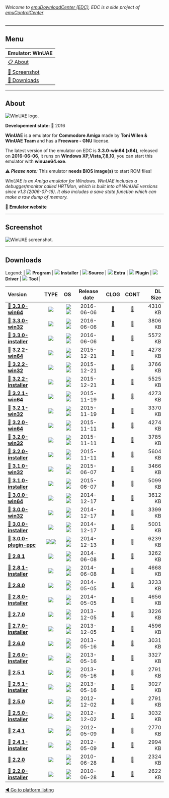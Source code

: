 ###### Welcome to [emuDownloadCenter (EDC)](https://github.com/PhoenixInteractiveNL/emuDownloadCenter/wiki/), EDC is a side project of [emuControlCenter](https://github.com/PhoenixInteractiveNL/emuControlCenter/wiki/)
***
## Menu
| **Emulator: WinUAE** |
|:---------|
| [:clipboard: About](#about) |
| [:sunrise: Screenshot](#screenshot) |
| [:floppy_disk: Downloads](#downloads) |
***
## About
![](https://github.com/PhoenixInteractiveNL/emuDownloadCenter/wiki/images_emulator/winuae_logo_200.jpg "WinUAE logo.")

**Developement state:** :large_blue_circle: 2016

**WinUAE** is a emulator for **Commodore Amiga** made by **Toni Wilen & WinUAE Team** and has a **Freeware - GNU** license.

The latest version of the emulator on EDC is **3.3.0-win64 (x64)**, released on **2016-06-06**, it runs on **Windows XP,Vista,7,8,10**, you can start this emulator with **winuae64.exe**.

:warning: _**Please note:**_ This emulator **needs BIOS image(s)** to start ROM files!

_WinUAE is an Amiga emulator for Windows. WinUAE includes a debugger/monitor called HRTMon, which is built into all WinUAE versions since v1.3 (2006-07-16). It also includes a save state function which can make a raw dump of memory._

[:link: **Emulator website**](http://www.winuae.net/)
***
## Screenshot
![](https://raw.githubusercontent.com/PhoenixInteractiveNL/emuDownloadCenter/master/hooks/winuae/emulator_screen_01.jpg "WinUAE screenshot.")
***
## Downloads
Legend: | 
![](https://raw.githubusercontent.com/wiki/PhoenixInteractiveNL/emuDownloadCenter/images_misc/icon_program_24.png) **Program** | 
![](https://raw.githubusercontent.com/wiki/PhoenixInteractiveNL/emuDownloadCenter/images_misc/icon_installer_24.png) **Installer** | 
![](https://raw.githubusercontent.com/wiki/PhoenixInteractiveNL/emuDownloadCenter/images_misc/icon_source_code_24.png) **Source** | 
![](https://raw.githubusercontent.com/wiki/PhoenixInteractiveNL/emuDownloadCenter/images_misc/icon_extra_24.png) **Extra** | 
![](https://raw.githubusercontent.com/wiki/PhoenixInteractiveNL/emuDownloadCenter/images_misc/icon_plugin_24.png) **Plugin** | 
![](https://raw.githubusercontent.com/wiki/PhoenixInteractiveNL/emuDownloadCenter/images_misc/icon_driver_24.png) **Driver** | 
![](https://raw.githubusercontent.com/wiki/PhoenixInteractiveNL/emuDownloadCenter/images_misc/icon_tool_24.png) **Tool** | 
 
| Version | TYPE | OS | Release date | CLOG | CONT | DL Size |
|:--------|:----:|---:|:------------:|:----:|:----:|--------:|
| [:floppy_disk: **3.3.0-win64**](https://github.com/PhoenixInteractiveNL/edc-repo0007/raw/master/winuae/3.3.0-win64.7z) | ![](https://raw.githubusercontent.com/wiki/PhoenixInteractiveNL/emuDownloadCenter/images_misc/icon_program_24.png) | ![](https://raw.githubusercontent.com/wiki/PhoenixInteractiveNL/emuDownloadCenter/images_misc/logo_windows_24.png)![](https://raw.githubusercontent.com/wiki/PhoenixInteractiveNL/emuDownloadCenter/images_misc/icon_64-bit_24.png) | 2016-06-06 | [:page_facing_up:](https://github.com/PhoenixInteractiveNL/edc-repo0007/blob/master/winuae/3.3.0-win64_changelog.txt) | [:mag_right:](https://github.com/PhoenixInteractiveNL/edc-repo0007/blob/master/winuae/3.3.0-win64_contents.txt) | 4310 KB |
| [:floppy_disk: **3.3.0-win32**](https://github.com/PhoenixInteractiveNL/edc-repo0007/raw/master/winuae/3.3.0-win32.7z) | ![](https://raw.githubusercontent.com/wiki/PhoenixInteractiveNL/emuDownloadCenter/images_misc/icon_program_24.png) | ![](https://raw.githubusercontent.com/wiki/PhoenixInteractiveNL/emuDownloadCenter/images_misc/logo_windows_24.png)![](https://raw.githubusercontent.com/wiki/PhoenixInteractiveNL/emuDownloadCenter/images_misc/icon_32-bit_24.png) | 2016-06-06 | [:page_facing_up:](https://github.com/PhoenixInteractiveNL/edc-repo0007/blob/master/winuae/3.3.0-win32_changelog.txt) | [:mag_right:](https://github.com/PhoenixInteractiveNL/edc-repo0007/blob/master/winuae/3.3.0-win32_contents.txt) | 3806 KB |
| [:floppy_disk: **3.3.0-installer**](https://github.com/PhoenixInteractiveNL/edc-repo0007/raw/master/winuae/3.3.0-installer.7z) | ![](https://raw.githubusercontent.com/wiki/PhoenixInteractiveNL/emuDownloadCenter/images_misc/icon_installer_24.png) | ![](https://raw.githubusercontent.com/wiki/PhoenixInteractiveNL/emuDownloadCenter/images_misc/logo_windows_24.png)![](https://raw.githubusercontent.com/wiki/PhoenixInteractiveNL/emuDownloadCenter/images_misc/icon_32-bit_24.png) | 2016-06-06 | [:page_facing_up:](https://github.com/PhoenixInteractiveNL/edc-repo0007/blob/master/winuae/3.3.0-installer_changelog.txt) | [:mag_right:](https://github.com/PhoenixInteractiveNL/edc-repo0007/blob/master/winuae/3.3.0-installer_contents.txt) | 5572 KB |
| [:floppy_disk: **3.2.2-win64**](https://github.com/PhoenixInteractiveNL/edc-repo0007/raw/master/winuae/3.2.2-win64.7z) | ![](https://raw.githubusercontent.com/wiki/PhoenixInteractiveNL/emuDownloadCenter/images_misc/icon_program_24.png) | ![](https://raw.githubusercontent.com/wiki/PhoenixInteractiveNL/emuDownloadCenter/images_misc/logo_windows_24.png)![](https://raw.githubusercontent.com/wiki/PhoenixInteractiveNL/emuDownloadCenter/images_misc/icon_64-bit_24.png) | 2015-12-21 | [:page_facing_up:](https://github.com/PhoenixInteractiveNL/edc-repo0007/blob/master/winuae/3.2.2-win64_changelog.txt) | [:mag_right:](https://github.com/PhoenixInteractiveNL/edc-repo0007/blob/master/winuae/3.2.2-win64_contents.txt) | 4278 KB |
| [:floppy_disk: **3.2.2-win32**](https://github.com/PhoenixInteractiveNL/edc-repo0007/raw/master/winuae/3.2.2-win32.7z) | ![](https://raw.githubusercontent.com/wiki/PhoenixInteractiveNL/emuDownloadCenter/images_misc/icon_program_24.png) | ![](https://raw.githubusercontent.com/wiki/PhoenixInteractiveNL/emuDownloadCenter/images_misc/logo_windows_24.png)![](https://raw.githubusercontent.com/wiki/PhoenixInteractiveNL/emuDownloadCenter/images_misc/icon_32-bit_24.png) | 2015-12-21 | [:page_facing_up:](https://github.com/PhoenixInteractiveNL/edc-repo0007/blob/master/winuae/3.2.2-win32_changelog.txt) | [:mag_right:](https://github.com/PhoenixInteractiveNL/edc-repo0007/blob/master/winuae/3.2.2-win32_contents.txt) | 3766 KB |
| [:floppy_disk: **3.2.2-installer**](https://github.com/PhoenixInteractiveNL/edc-repo0007/raw/master/winuae/3.2.2-installer.7z) | ![](https://raw.githubusercontent.com/wiki/PhoenixInteractiveNL/emuDownloadCenter/images_misc/icon_installer_24.png) | ![](https://raw.githubusercontent.com/wiki/PhoenixInteractiveNL/emuDownloadCenter/images_misc/logo_windows_24.png)![](https://raw.githubusercontent.com/wiki/PhoenixInteractiveNL/emuDownloadCenter/images_misc/icon_32-bit_24.png) | 2015-12-21 | [:page_facing_up:](https://github.com/PhoenixInteractiveNL/edc-repo0007/blob/master/winuae/3.2.2-installer_changelog.txt) | [:mag_right:](https://github.com/PhoenixInteractiveNL/edc-repo0007/blob/master/winuae/3.2.2-installer_contents.txt) | 5525 KB |
| [:floppy_disk: **3.2.1-win64**](https://github.com/PhoenixInteractiveNL/edc-repo0007/raw/master/winuae/3.2.1-win64.7z) | ![](https://raw.githubusercontent.com/wiki/PhoenixInteractiveNL/emuDownloadCenter/images_misc/icon_program_24.png) | ![](https://raw.githubusercontent.com/wiki/PhoenixInteractiveNL/emuDownloadCenter/images_misc/logo_windows_24.png)![](https://raw.githubusercontent.com/wiki/PhoenixInteractiveNL/emuDownloadCenter/images_misc/icon_64-bit_24.png) | 2015-11-19 | [:page_facing_up:](https://github.com/PhoenixInteractiveNL/edc-repo0007/blob/master/winuae/3.2.1-win64_changelog.txt) | [:mag_right:](https://github.com/PhoenixInteractiveNL/edc-repo0007/blob/master/winuae/3.2.1-win64_contents.txt) | 4273 KB |
| [:floppy_disk: **3.2.1-win32**](https://github.com/PhoenixInteractiveNL/edc-repo0007/raw/master/winuae/3.2.1-win32.7z) | ![](https://raw.githubusercontent.com/wiki/PhoenixInteractiveNL/emuDownloadCenter/images_misc/icon_program_24.png) | ![](https://raw.githubusercontent.com/wiki/PhoenixInteractiveNL/emuDownloadCenter/images_misc/logo_windows_24.png)![](https://raw.githubusercontent.com/wiki/PhoenixInteractiveNL/emuDownloadCenter/images_misc/icon_32-bit_24.png) | 2015-11-19 | [:page_facing_up:](https://github.com/PhoenixInteractiveNL/edc-repo0007/blob/master/winuae/3.2.1-win32_changelog.txt) | [:mag_right:](https://github.com/PhoenixInteractiveNL/edc-repo0007/blob/master/winuae/3.2.1-win32_contents.txt) | 3370 KB |
| [:floppy_disk: **3.2.0-win64**](https://github.com/PhoenixInteractiveNL/edc-repo0007/raw/master/winuae/3.2.0-win64.7z) | ![](https://raw.githubusercontent.com/wiki/PhoenixInteractiveNL/emuDownloadCenter/images_misc/icon_program_24.png) | ![](https://raw.githubusercontent.com/wiki/PhoenixInteractiveNL/emuDownloadCenter/images_misc/logo_windows_24.png)![](https://raw.githubusercontent.com/wiki/PhoenixInteractiveNL/emuDownloadCenter/images_misc/icon_64-bit_24.png) | 2015-11-11 | [:page_facing_up:](https://github.com/PhoenixInteractiveNL/edc-repo0007/blob/master/winuae/3.2.0-win64_changelog.txt) | [:mag_right:](https://github.com/PhoenixInteractiveNL/edc-repo0007/blob/master/winuae/3.2.0-win64_contents.txt) | 4274 KB |
| [:floppy_disk: **3.2.0-win32**](https://github.com/PhoenixInteractiveNL/edc-repo0007/raw/master/winuae/3.2.0-win32.7z) | ![](https://raw.githubusercontent.com/wiki/PhoenixInteractiveNL/emuDownloadCenter/images_misc/icon_program_24.png) | ![](https://raw.githubusercontent.com/wiki/PhoenixInteractiveNL/emuDownloadCenter/images_misc/logo_windows_24.png)![](https://raw.githubusercontent.com/wiki/PhoenixInteractiveNL/emuDownloadCenter/images_misc/icon_32-bit_24.png) | 2015-11-11 | [:page_facing_up:](https://github.com/PhoenixInteractiveNL/edc-repo0007/blob/master/winuae/3.2.0-win32_changelog.txt) | [:mag_right:](https://github.com/PhoenixInteractiveNL/edc-repo0007/blob/master/winuae/3.2.0-win32_contents.txt) | 3785 KB |
| [:floppy_disk: **3.2.0-installer**](https://github.com/PhoenixInteractiveNL/edc-repo0007/raw/master/winuae/3.2.0-installer.7z) | ![](https://raw.githubusercontent.com/wiki/PhoenixInteractiveNL/emuDownloadCenter/images_misc/icon_installer_24.png) | ![](https://raw.githubusercontent.com/wiki/PhoenixInteractiveNL/emuDownloadCenter/images_misc/logo_windows_24.png)![](https://raw.githubusercontent.com/wiki/PhoenixInteractiveNL/emuDownloadCenter/images_misc/icon_32-bit_24.png) | 2015-11-11 | [:page_facing_up:](https://github.com/PhoenixInteractiveNL/edc-repo0007/blob/master/winuae/3.2.0-installer_changelog.txt) | [:mag_right:](https://github.com/PhoenixInteractiveNL/edc-repo0007/blob/master/winuae/3.2.0-installer_contents.txt) | 5604 KB |
| [:floppy_disk: **3.1.0-win32**](https://github.com/PhoenixInteractiveNL/edc-repo0007/raw/master/winuae/3.1.0-win32.7z) | ![](https://raw.githubusercontent.com/wiki/PhoenixInteractiveNL/emuDownloadCenter/images_misc/icon_program_24.png) | ![](https://raw.githubusercontent.com/wiki/PhoenixInteractiveNL/emuDownloadCenter/images_misc/logo_windows_24.png)![](https://raw.githubusercontent.com/wiki/PhoenixInteractiveNL/emuDownloadCenter/images_misc/icon_32-bit_24.png) | 2015-06-07 | [:page_facing_up:](https://github.com/PhoenixInteractiveNL/edc-repo0007/blob/master/winuae/3.1.0-win32_changelog.txt) | [:mag_right:](https://github.com/PhoenixInteractiveNL/edc-repo0007/blob/master/winuae/3.1.0-win32_contents.txt) | 3466 KB |
| [:floppy_disk: **3.1.0-installer**](https://github.com/PhoenixInteractiveNL/edc-repo0007/raw/master/winuae/3.1.0-installer.7z) | ![](https://raw.githubusercontent.com/wiki/PhoenixInteractiveNL/emuDownloadCenter/images_misc/icon_installer_24.png) | ![](https://raw.githubusercontent.com/wiki/PhoenixInteractiveNL/emuDownloadCenter/images_misc/logo_windows_24.png)![](https://raw.githubusercontent.com/wiki/PhoenixInteractiveNL/emuDownloadCenter/images_misc/icon_32-bit_24.png) | 2015-06-07 | [:page_facing_up:](https://github.com/PhoenixInteractiveNL/edc-repo0007/blob/master/winuae/3.1.0-installer_changelog.txt) | [:mag_right:](https://github.com/PhoenixInteractiveNL/edc-repo0007/blob/master/winuae/3.1.0-installer_contents.txt) | 5099 KB |
| [:floppy_disk: **3.0.0-win64**](https://github.com/PhoenixInteractiveNL/edc-repo0007/raw/master/winuae/3.0.0-win64.7z) | ![](https://raw.githubusercontent.com/wiki/PhoenixInteractiveNL/emuDownloadCenter/images_misc/icon_program_24.png) | ![](https://raw.githubusercontent.com/wiki/PhoenixInteractiveNL/emuDownloadCenter/images_misc/logo_windows_24.png)![](https://raw.githubusercontent.com/wiki/PhoenixInteractiveNL/emuDownloadCenter/images_misc/icon_64-bit_24.png) | 2014-12-17 | [:page_facing_up:](https://github.com/PhoenixInteractiveNL/edc-repo0007/blob/master/winuae/3.0.0-win64_changelog.txt) | [:mag_right:](https://github.com/PhoenixInteractiveNL/edc-repo0007/blob/master/winuae/3.0.0-win64_contents.txt) | 3612 KB |
| [:floppy_disk: **3.0.0-win32**](https://github.com/PhoenixInteractiveNL/edc-repo0007/raw/master/winuae/3.0.0-win32.7z) | ![](https://raw.githubusercontent.com/wiki/PhoenixInteractiveNL/emuDownloadCenter/images_misc/icon_program_24.png) | ![](https://raw.githubusercontent.com/wiki/PhoenixInteractiveNL/emuDownloadCenter/images_misc/logo_windows_24.png)![](https://raw.githubusercontent.com/wiki/PhoenixInteractiveNL/emuDownloadCenter/images_misc/icon_32-bit_24.png) | 2014-12-17 | [:page_facing_up:](https://github.com/PhoenixInteractiveNL/edc-repo0007/blob/master/winuae/3.0.0-win32_changelog.txt) | [:mag_right:](https://github.com/PhoenixInteractiveNL/edc-repo0007/blob/master/winuae/3.0.0-win32_contents.txt) | 3399 KB |
| [:floppy_disk: **3.0.0-installer**](https://github.com/PhoenixInteractiveNL/edc-repo0007/raw/master/winuae/3.0.0-installer.7z) | ![](https://raw.githubusercontent.com/wiki/PhoenixInteractiveNL/emuDownloadCenter/images_misc/icon_installer_24.png) | ![](https://raw.githubusercontent.com/wiki/PhoenixInteractiveNL/emuDownloadCenter/images_misc/logo_windows_24.png)![](https://raw.githubusercontent.com/wiki/PhoenixInteractiveNL/emuDownloadCenter/images_misc/icon_32-bit_24.png) | 2014-12-17 | [:page_facing_up:](https://github.com/PhoenixInteractiveNL/edc-repo0007/blob/master/winuae/3.0.0-installer_changelog.txt) | [:mag_right:](https://github.com/PhoenixInteractiveNL/edc-repo0007/blob/master/winuae/3.0.0-installer_contents.txt) | 5001 KB |
| [:floppy_disk: **3.0.0-plugin-ppc**](https://github.com/PhoenixInteractiveNL/edc-repo0007/raw/master/winuae/3.0.0-plugin-ppc.7z) | ![](https://raw.githubusercontent.com/wiki/PhoenixInteractiveNL/emuDownloadCenter/images_misc/icon_extra_24.png)![](https://raw.githubusercontent.com/wiki/PhoenixInteractiveNL/emuDownloadCenter/images_misc/icon_plugin_24.png) | ![](https://raw.githubusercontent.com/wiki/PhoenixInteractiveNL/emuDownloadCenter/images_misc/logo_windows_24.png)![](https://raw.githubusercontent.com/wiki/PhoenixInteractiveNL/emuDownloadCenter/images_misc/icon_32-bit_24.png) | 2014-12-13 | [:page_facing_up:](https://github.com/PhoenixInteractiveNL/edc-repo0007/blob/master/winuae/3.0.0-plugin-ppc_changelog.txt) | [:mag_right:](https://github.com/PhoenixInteractiveNL/edc-repo0007/blob/master/winuae/3.0.0-plugin-ppc_contents.txt) | 6239 KB |
| [:floppy_disk: **2.8.1**](https://github.com/PhoenixInteractiveNL/edc-repo0007/raw/master/winuae/2.8.1.7z) | ![](https://raw.githubusercontent.com/wiki/PhoenixInteractiveNL/emuDownloadCenter/images_misc/icon_program_24.png) | ![](https://raw.githubusercontent.com/wiki/PhoenixInteractiveNL/emuDownloadCenter/images_misc/logo_windows_24.png)![](https://raw.githubusercontent.com/wiki/PhoenixInteractiveNL/emuDownloadCenter/images_misc/icon_32-bit_24.png) | 2014-06-08 | [:page_facing_up:](https://github.com/PhoenixInteractiveNL/edc-repo0007/blob/master/winuae/2.8.1_changelog.txt) | [:mag_right:](https://github.com/PhoenixInteractiveNL/edc-repo0007/blob/master/winuae/2.8.1_contents.txt) | 3262 KB |
| [:floppy_disk: **2.8.1-installer**](https://github.com/PhoenixInteractiveNL/edc-repo0007/raw/master/winuae/2.8.1-installer.7z) | ![](https://raw.githubusercontent.com/wiki/PhoenixInteractiveNL/emuDownloadCenter/images_misc/icon_installer_24.png) | ![](https://raw.githubusercontent.com/wiki/PhoenixInteractiveNL/emuDownloadCenter/images_misc/logo_windows_24.png)![](https://raw.githubusercontent.com/wiki/PhoenixInteractiveNL/emuDownloadCenter/images_misc/icon_32-bit_24.png) | 2014-06-08 | [:page_facing_up:](https://github.com/PhoenixInteractiveNL/edc-repo0007/blob/master/winuae/2.8.1-installer_changelog.txt) | [:mag_right:](https://github.com/PhoenixInteractiveNL/edc-repo0007/blob/master/winuae/2.8.1-installer_contents.txt) | 4668 KB |
| [:floppy_disk: **2.8.0**](https://github.com/PhoenixInteractiveNL/edc-repo0007/raw/master/winuae/2.8.0.7z) | ![](https://raw.githubusercontent.com/wiki/PhoenixInteractiveNL/emuDownloadCenter/images_misc/icon_program_24.png) | ![](https://raw.githubusercontent.com/wiki/PhoenixInteractiveNL/emuDownloadCenter/images_misc/logo_windows_24.png)![](https://raw.githubusercontent.com/wiki/PhoenixInteractiveNL/emuDownloadCenter/images_misc/icon_32-bit_24.png) | 2014-05-05 | [:page_facing_up:](https://github.com/PhoenixInteractiveNL/edc-repo0007/blob/master/winuae/2.8.0_changelog.txt) | [:mag_right:](https://github.com/PhoenixInteractiveNL/edc-repo0007/blob/master/winuae/2.8.0_contents.txt) | 3233 KB |
| [:floppy_disk: **2.8.0-installer**](https://github.com/PhoenixInteractiveNL/edc-repo0007/raw/master/winuae/2.8.0-installer.7z) | ![](https://raw.githubusercontent.com/wiki/PhoenixInteractiveNL/emuDownloadCenter/images_misc/icon_installer_24.png) | ![](https://raw.githubusercontent.com/wiki/PhoenixInteractiveNL/emuDownloadCenter/images_misc/logo_windows_24.png)![](https://raw.githubusercontent.com/wiki/PhoenixInteractiveNL/emuDownloadCenter/images_misc/icon_32-bit_24.png) | 2014-05-05 | [:page_facing_up:](https://github.com/PhoenixInteractiveNL/edc-repo0007/blob/master/winuae/2.8.0-installer_changelog.txt) | [:mag_right:](https://github.com/PhoenixInteractiveNL/edc-repo0007/blob/master/winuae/2.8.0-installer_contents.txt) | 4656 KB |
| [:floppy_disk: **2.7.0**](https://github.com/PhoenixInteractiveNL/edc-repo0007/raw/master/winuae/2.7.0.7z) | ![](https://raw.githubusercontent.com/wiki/PhoenixInteractiveNL/emuDownloadCenter/images_misc/icon_program_24.png) | ![](https://raw.githubusercontent.com/wiki/PhoenixInteractiveNL/emuDownloadCenter/images_misc/logo_windows_24.png)![](https://raw.githubusercontent.com/wiki/PhoenixInteractiveNL/emuDownloadCenter/images_misc/icon_32-bit_24.png) | 2013-12-05 | [:page_facing_up:](https://github.com/PhoenixInteractiveNL/edc-repo0007/blob/master/winuae/2.7.0_changelog.txt) | [:mag_right:](https://github.com/PhoenixInteractiveNL/edc-repo0007/blob/master/winuae/2.7.0_contents.txt) | 3226 KB |
| [:floppy_disk: **2.7.0-installer**](https://github.com/PhoenixInteractiveNL/edc-repo0007/raw/master/winuae/2.7.0-installer.7z) | ![](https://raw.githubusercontent.com/wiki/PhoenixInteractiveNL/emuDownloadCenter/images_misc/icon_installer_24.png) | ![](https://raw.githubusercontent.com/wiki/PhoenixInteractiveNL/emuDownloadCenter/images_misc/logo_windows_24.png)![](https://raw.githubusercontent.com/wiki/PhoenixInteractiveNL/emuDownloadCenter/images_misc/icon_32-bit_24.png) | 2013-12-05 | [:page_facing_up:](https://github.com/PhoenixInteractiveNL/edc-repo0007/blob/master/winuae/2.7.0-installer_changelog.txt) | [:mag_right:](https://github.com/PhoenixInteractiveNL/edc-repo0007/blob/master/winuae/2.7.0-installer_contents.txt) | 4596 KB |
| [:floppy_disk: **2.6.0**](https://github.com/PhoenixInteractiveNL/edc-repo0007/raw/master/winuae/2.6.0.7z) | ![](https://raw.githubusercontent.com/wiki/PhoenixInteractiveNL/emuDownloadCenter/images_misc/icon_program_24.png) | ![](https://raw.githubusercontent.com/wiki/PhoenixInteractiveNL/emuDownloadCenter/images_misc/logo_windows_24.png)![](https://raw.githubusercontent.com/wiki/PhoenixInteractiveNL/emuDownloadCenter/images_misc/icon_32-bit_24.png) | 2013-05-16 | [:page_facing_up:](https://github.com/PhoenixInteractiveNL/edc-repo0007/blob/master/winuae/2.6.0_changelog.txt) | [:mag_right:](https://github.com/PhoenixInteractiveNL/edc-repo0007/blob/master/winuae/2.6.0_contents.txt) | 3031 KB |
| [:floppy_disk: **2.6.0-installer**](https://github.com/PhoenixInteractiveNL/edc-repo0007/raw/master/winuae/2.6.0-installer.7z) | ![](https://raw.githubusercontent.com/wiki/PhoenixInteractiveNL/emuDownloadCenter/images_misc/icon_installer_24.png) | ![](https://raw.githubusercontent.com/wiki/PhoenixInteractiveNL/emuDownloadCenter/images_misc/logo_windows_24.png)![](https://raw.githubusercontent.com/wiki/PhoenixInteractiveNL/emuDownloadCenter/images_misc/icon_32-bit_24.png) | 2013-05-16 | [:page_facing_up:](https://github.com/PhoenixInteractiveNL/edc-repo0007/blob/master/winuae/2.6.0-installer_changelog.txt) | [:mag_right:](https://github.com/PhoenixInteractiveNL/edc-repo0007/blob/master/winuae/2.6.0-installer_contents.txt) | 3327 KB |
| [:floppy_disk: **2.5.1**](https://github.com/PhoenixInteractiveNL/edc-repo0007/raw/master/winuae/2.5.1.7z) | ![](https://raw.githubusercontent.com/wiki/PhoenixInteractiveNL/emuDownloadCenter/images_misc/icon_program_24.png) | ![](https://raw.githubusercontent.com/wiki/PhoenixInteractiveNL/emuDownloadCenter/images_misc/logo_windows_24.png)![](https://raw.githubusercontent.com/wiki/PhoenixInteractiveNL/emuDownloadCenter/images_misc/icon_32-bit_24.png) | 2013-05-16 | [:page_facing_up:](https://github.com/PhoenixInteractiveNL/edc-repo0007/blob/master/winuae/2.5.1_changelog.txt) | [:mag_right:](https://github.com/PhoenixInteractiveNL/edc-repo0007/blob/master/winuae/2.5.1_contents.txt) | 2791 KB |
| [:floppy_disk: **2.5.1-installer**](https://github.com/PhoenixInteractiveNL/edc-repo0007/raw/master/winuae/2.5.1-installer.7z) | ![](https://raw.githubusercontent.com/wiki/PhoenixInteractiveNL/emuDownloadCenter/images_misc/icon_installer_24.png) | ![](https://raw.githubusercontent.com/wiki/PhoenixInteractiveNL/emuDownloadCenter/images_misc/logo_windows_24.png)![](https://raw.githubusercontent.com/wiki/PhoenixInteractiveNL/emuDownloadCenter/images_misc/icon_32-bit_24.png) | 2013-05-16 | [:page_facing_up:](https://github.com/PhoenixInteractiveNL/edc-repo0007/blob/master/winuae/2.5.1-installer_changelog.txt) | [:mag_right:](https://github.com/PhoenixInteractiveNL/edc-repo0007/blob/master/winuae/2.5.1-installer_contents.txt) | 3027 KB |
| [:floppy_disk: **2.5.0**](https://github.com/PhoenixInteractiveNL/edc-repo0007/raw/master/winuae/2.5.0.7z) | ![](https://raw.githubusercontent.com/wiki/PhoenixInteractiveNL/emuDownloadCenter/images_misc/icon_program_24.png) | ![](https://raw.githubusercontent.com/wiki/PhoenixInteractiveNL/emuDownloadCenter/images_misc/logo_windows_24.png)![](https://raw.githubusercontent.com/wiki/PhoenixInteractiveNL/emuDownloadCenter/images_misc/icon_32-bit_24.png) | 2012-12-02 | [:page_facing_up:](https://github.com/PhoenixInteractiveNL/edc-repo0007/blob/master/winuae/2.5.0_changelog.txt) | [:mag_right:](https://github.com/PhoenixInteractiveNL/edc-repo0007/blob/master/winuae/2.5.0_contents.txt) | 2791 KB |
| [:floppy_disk: **2.5.0-installer**](https://github.com/PhoenixInteractiveNL/edc-repo0007/raw/master/winuae/2.5.0-installer.7z) | ![](https://raw.githubusercontent.com/wiki/PhoenixInteractiveNL/emuDownloadCenter/images_misc/icon_installer_24.png) | ![](https://raw.githubusercontent.com/wiki/PhoenixInteractiveNL/emuDownloadCenter/images_misc/logo_windows_24.png)![](https://raw.githubusercontent.com/wiki/PhoenixInteractiveNL/emuDownloadCenter/images_misc/icon_32-bit_24.png) | 2012-12-02 | [:page_facing_up:](https://github.com/PhoenixInteractiveNL/edc-repo0007/blob/master/winuae/2.5.0-installer_changelog.txt) | [:mag_right:](https://github.com/PhoenixInteractiveNL/edc-repo0007/blob/master/winuae/2.5.0-installer_contents.txt) | 3032 KB |
| [:floppy_disk: **2.4.1**](https://github.com/PhoenixInteractiveNL/edc-repo0007/raw/master/winuae/2.4.1.7z) | ![](https://raw.githubusercontent.com/wiki/PhoenixInteractiveNL/emuDownloadCenter/images_misc/icon_program_24.png) | ![](https://raw.githubusercontent.com/wiki/PhoenixInteractiveNL/emuDownloadCenter/images_misc/logo_windows_24.png)![](https://raw.githubusercontent.com/wiki/PhoenixInteractiveNL/emuDownloadCenter/images_misc/icon_32-bit_24.png) | 2012-05-09 | [:page_facing_up:](https://github.com/PhoenixInteractiveNL/edc-repo0007/blob/master/winuae/2.4.1_changelog.txt) | [:mag_right:](https://github.com/PhoenixInteractiveNL/edc-repo0007/blob/master/winuae/2.4.1_contents.txt) | 2770 KB |
| [:floppy_disk: **2.4.1-installer**](https://github.com/PhoenixInteractiveNL/edc-repo0007/raw/master/winuae/2.4.1-installer.7z) | ![](https://raw.githubusercontent.com/wiki/PhoenixInteractiveNL/emuDownloadCenter/images_misc/icon_installer_24.png) | ![](https://raw.githubusercontent.com/wiki/PhoenixInteractiveNL/emuDownloadCenter/images_misc/logo_windows_24.png)![](https://raw.githubusercontent.com/wiki/PhoenixInteractiveNL/emuDownloadCenter/images_misc/icon_32-bit_24.png) | 2012-05-09 | [:page_facing_up:](https://github.com/PhoenixInteractiveNL/edc-repo0007/blob/master/winuae/2.4.1-installer_changelog.txt) | [:mag_right:](https://github.com/PhoenixInteractiveNL/edc-repo0007/blob/master/winuae/2.4.1-installer_contents.txt) | 2994 KB |
| [:floppy_disk: **2.2.0**](https://github.com/PhoenixInteractiveNL/edc-repo0007/raw/master/winuae/2.2.0.7z) | ![](https://raw.githubusercontent.com/wiki/PhoenixInteractiveNL/emuDownloadCenter/images_misc/icon_program_24.png) | ![](https://raw.githubusercontent.com/wiki/PhoenixInteractiveNL/emuDownloadCenter/images_misc/logo_windows_24.png)![](https://raw.githubusercontent.com/wiki/PhoenixInteractiveNL/emuDownloadCenter/images_misc/icon_32-bit_24.png) | 2010-06-28 | [:page_facing_up:](https://github.com/PhoenixInteractiveNL/edc-repo0007/blob/master/winuae/2.2.0_changelog.txt) | [:mag_right:](https://github.com/PhoenixInteractiveNL/edc-repo0007/blob/master/winuae/2.2.0_contents.txt) | 2324 KB |
| [:floppy_disk: **2.2.0-installer**](https://github.com/PhoenixInteractiveNL/edc-repo0007/raw/master/winuae/2.2.0-installer.7z) | ![](https://raw.githubusercontent.com/wiki/PhoenixInteractiveNL/emuDownloadCenter/images_misc/icon_installer_24.png) | ![](https://raw.githubusercontent.com/wiki/PhoenixInteractiveNL/emuDownloadCenter/images_misc/logo_windows_24.png)![](https://raw.githubusercontent.com/wiki/PhoenixInteractiveNL/emuDownloadCenter/images_misc/icon_32-bit_24.png) | 2010-06-28 | [:page_facing_up:](https://github.com/PhoenixInteractiveNL/edc-repo0007/blob/master/winuae/2.2.0-installer_changelog.txt) | [:mag_right:](https://github.com/PhoenixInteractiveNL/edc-repo0007/blob/master/winuae/2.2.0-installer_contents.txt) | 2622 KB |

[:arrow_backward: Go to platform listing](https://github.com/PhoenixInteractiveNL/emuDownloadCenter/wiki/EDC-Platform-List)

